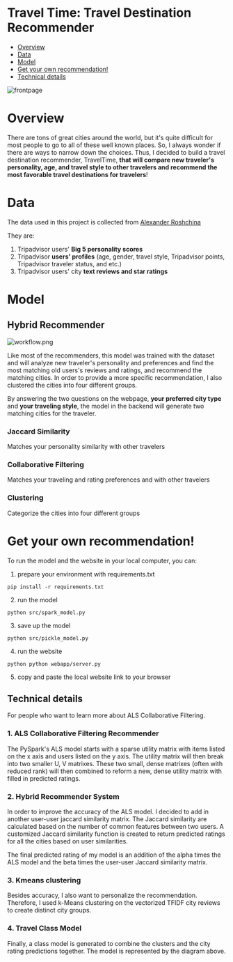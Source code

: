 # Travel Time: Travel Destination Recommender

- [Overview](#Overview)
- [Data](#Data)
- [Model](#Model)
- [Get your own recommendation!](#Get-your-own-recommendation)
- [Technical details](#Technical-explanations)

![frontpage](https://github.com/kammybdeng/travel-time-rec/blob/master/images/web_frontpage.png)

# Overview
There are tons of great cities around the world, but it's quite difficult for most people to go to all of these well known places. So, I always wonder if there are ways to narrow down the choices. Thus, I decided to build a travel destination recommender, TravelTime, **that will compare new traveler's personality, age, and travel style to other travelers and recommend the most favorable travel destinations for travelers**!

# Data
The data used in this project is collected from [Alexander Roshchina](https://www.researchgate.net/publication/301543515_TripAdvisor_dataset_with_personality_scores)

They are:
1) Tripadvisor users' **Big 5 personality scores**
2) Tripadvisor **users' profiles** (age, gender, travel style, Tripadvisor points, Tripadvisor traveler status, and etc.)
3) Tripadvisor users' city **text reviews and star ratings**

# Model
## Hybrid Recommender
![workflow.png](https://github.com/kammybdeng/travel-time-rec/blob/master/images/model-structure.png)

Like most of the recommenders, this model was trained with the dataset and will analyze new traveler's personality and preferences and find the most matching old users's reviews and ratings, and recommend the matching cities.
In order to provide a more specific recommendation, I also clustered the cities into four different groups.

By answering the two questions on the webpage, **your preferred city type** and **your traveling style**, the model in the backend will generate two matching cities for the traveler.

### Jaccard Similarity
Matches your personality similarity with other travelers

### Collaborative Filtering
Matches your traveling and rating preferences and with other travelers

### Clustering
Categorize the cities into four different groups

# Get your own recommendation!
To run the model and the website in your local computer, you can:

  1. prepare your environment with requirements.txt
  ```
  pip install -r requirements.txt
  ```

  2. run the model
  ```
  python src/spark_model.py
  ```

  3. save up the model
  ```
  python src/pickle_model.py
  ```
  4. run the website
  ```
  python python webapp/server.py
  ```

  5. copy and paste the local website link to your browser


## Technical details
For people who want to learn more about ALS Collaborative Filtering.

### 1. ALS Collaborative Filtering Recommender
The PySpark's ALS model starts with a sparse utility matrix with items listed on the x axis and users listed on the y axis. The utility matrix will then break into two smaller U, V matrixes. These two small, dense matrixes (often with reduced rank) will then combined to reform a new, dense utility matrix with filled in predicted ratings.

###  2. Hybrid Recommender System
In order to improve the accuracy of the ALS model. I decided to add in another user-user jaccard similarity matrix. The Jaccard similarity are calculated based on the number of common features between two users. A customized Jaccard similarity function is created to return predicted ratings for all the cities based on user similarities.

The final predicted rating of my model is an addition of the alpha times the ALS model and the beta times the user-user Jaccard similarity matrix.

### 3. Kmeans clustering
Besides accuracy, I also want to personalize the recommendation. Therefore, I used k-Means clustering on the vectorized TFIDF city reviews to create distinct city groups.

### 4. Travel Class Model
Finally, a class model is generated to combine the clusters and the city rating predictions together. The model is represented by the diagram above.
